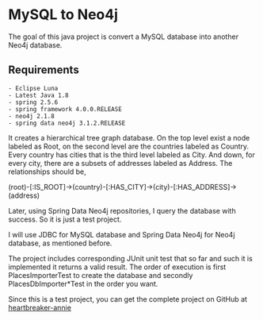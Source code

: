 # MySQL to Neo4j

The goal of this java project is convert a MySQL database into another Neo4j database.

Requirements
------------
    - Eclipse Luna
    - Latest Java 1.8
    - spring 2.5.6
    - spring framework 4.0.0.RELEASE
    - neo4j 2.1.8
    - spring data neo4j 3.1.2.RELEASE

It creates a hierarchical tree graph database. On the top level exist a node labeled as Root, on the second level are the countries labeled as Country. Every country has cities that is the third level labeled as City. And down, for every city, there are a subsets of addresses labeled as Address. The relationships should be,

(root)-[:IS_ROOT]->(country)-[:HAS_CITY]->(city)-[:HAS_ADDRESS]->(address)

Later, using Spring Data Neo4j repositories, I query the database with success. So it is just a test project.

I will use JDBC for MySQL database and Spring Data Neo4j for Neo4j database, as mentioned before.

The project includes corresponding JUnit unit test that so far and such it is implemented it returns a valid result. The order of execution is first PlacesImporterTest to create the database and secondly PlacesDbImporter*Test in the order you want.

Since this is a test project, you can get the complete project on GitHub at <a href="https://github.com/GGSvennson/heartbreaker-annie/tree/master/heartbreaker-annie" target="_blank">heartbreaker-annie</a>
